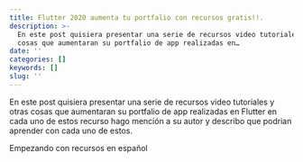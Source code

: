 ```yaml
---
title: Flutter 2020 aumenta tu portfalio con recursos gratis!!.
description: >-
  En este post quisiera presentar una serie de recursos video tutoriales y otras
  cosas que aumentaran su portfalio de app realizadas en…
date: ''
categories: []
keywords: []
slug: ''
---
```


En este post quisiera presentar una serie de recursos video tutoriales y otras cosas que aumentaran su portfalio de app realizadas en Flutter en cada uno de estos recurso hago mención a su autor y describo que podrian aprender con cada uno de estos.

Empezando con recursos en español